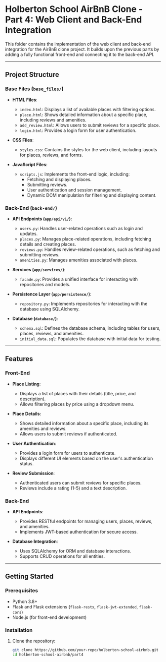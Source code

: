 # Holberton School AirBnB Clone - Part 4: Web Client and Back-End Integration

This folder contains the implementation of the web client and back-end integration for the AirBnB clone project. It builds upon the previous parts by adding a fully functional front-end and connecting it to the back-end API.

---

## Project Structure

### Base Files (`base_files/`)
- **HTML Files**:
  - `index.html`: Displays a list of available places with filtering options.
  - `place.html`: Shows detailed information about a specific place, including reviews and amenities.
  - `add_review.html`: Allows users to submit reviews for a specific place.
  - `login.html`: Provides a login form for user authentication.

- **CSS Files**:
  - `styles.css`: Contains the styles for the web client, including layouts for places, reviews, and forms.

- **JavaScript Files**:
  - `scripts.js`: Implements the front-end logic, including:
    - Fetching and displaying places.
    - Submitting reviews.
    - User authentication and session management.
    - Dynamic DOM manipulation for filtering and displaying content.

### Back-End (`back-end/`)
- **API Endpoints (`app/api/v1/`)**:
  - `users.py`: Handles user-related operations such as login and updates.
  - `places.py`: Manages place-related operations, including fetching details and creating places.
  - `reviews.py`: Handles review-related operations, such as fetching and submitting reviews.
  - `amenities.py`: Manages amenities associated with places.

- **Services (`app/services/`)**:
  - `facade.py`: Provides a unified interface for interacting with repositories and models.

- **Persistence Layer (`app/persistence/`)**:
  - `repository.py`: Implements repositories for interacting with the database using SQLAlchemy.

- **Database (`database/`)**:
  - `schema.sql`: Defines the database schema, including tables for users, places, reviews, and amenities.
  - `initial_data.sql`: Populates the database with initial data for testing.

---

## Features

### Front-End
- **Place Listing**:
  - Displays a list of places with their details (title, price, and description).
  - Allows filtering places by price using a dropdown menu.

- **Place Details**:
  - Shows detailed information about a specific place, including its amenities and reviews.
  - Allows users to submit reviews if authenticated.

- **User Authentication**:
  - Provides a login form for users to authenticate.
  - Displays different UI elements based on the user's authentication status.

- **Review Submission**:
  - Authenticated users can submit reviews for specific places.
  - Reviews include a rating (1-5) and a text description.

### Back-End
- **API Endpoints**:
  - Provides RESTful endpoints for managing users, places, reviews, and amenities.
  - Implements JWT-based authentication for secure access.

- **Database Integration**:
  - Uses SQLAlchemy for ORM and database interactions.
  - Supports CRUD operations for all entities.

---

## Getting Started

### Prerequisites
- Python 3.8+
- Flask and Flask extensions (`flask-restx`, `flask-jwt-extended`, `flask-cors`)
- Node.js (for front-end development)

### Installation
1. Clone the repository:
   ```bash
   git clone https://github.com/your-repo/holberton-school-airbnb.git
   cd holberton-school-airbnb/part4